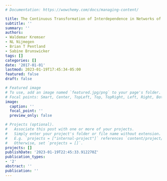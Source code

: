 ```yaml
---
# Documentation: https://wowchemy.com/docs/managing-content/

title: The Continuous Transformation of Interdependence in Networks of Routines
subtitle: ''
summary: ''
authors:
- Waldemar Kremser
- NL Nijmegen
- Brian T Pentland
- Sabine Brunswicker
tags: []
categories: []
date: '2017-01-01'
lastmod: 2023-01-19T17:45:34-05:00
featured: false
draft: false

# Featured image
# To use, add an image named `featured.jpg/png` to your page's folder.
# Focal points: Smart, Center, TopLeft, Top, TopRight, Left, Right, BottomLeft, Bottom, BottomRight.
image:
  caption: ''
  focal_point: ''
  preview_only: false

# Projects (optional).
#   Associate this post with one or more of your projects.
#   Simply enter your project's folder or file name without extension.
#   E.g. `projects = ["internal-project"]` references `content/project/deep-learning/index.md`.
#   Otherwise, set `projects = []`.
projects: []
publishDate: '2023-01-19T22:45:33.912270Z'
publication_types:
- '2'
abstract: ''
publication: ''
---
```

